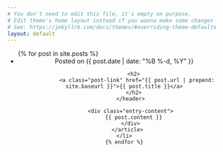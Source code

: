 ```yaml
---
# You don't need to edit this file, it's empty on purpose.
# Edit theme's home layout instead if you wanna make some changes
# See: https://jekyllrb.com/docs/themes/#overriding-theme-defaults
layout: default
---
```


<div class="home">

  <ul class="post-list">
    {% for post in site.posts %}
    <li>
      <article>
        <header class="post-header">
          <div>
            <span>Posted on </span><span class="post-meta">{{ post.date | date:
"%B %-d, %Y" }}</span>
          </div>

          <h2>
            <a class="post-link" href="{{ post.url | prepend: site.baseurl }}">{{ post.title }}</a>
          </h2>
        </header>

        <div class="entry-content">
          {{ post.content }}
        </div>
      </article>
    </li>
    {% endfor %}
  </ul>

</div>

